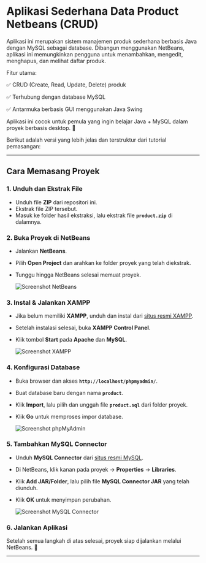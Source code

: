# Aplikasi Sederhana Data Product Netbeans (CRUD)
Aplikasi ini merupakan sistem manajemen produk sederhana berbasis Java dengan MySQL sebagai database. Dibangun menggunakan NetBeans, aplikasi ini memungkinkan pengguna untuk menambahkan, mengedit, menghapus, dan melihat daftar produk.

Fitur utama:

✅ CRUD (Create, Read, Update, Delete) produk

✅ Terhubung dengan database MySQL

✅ Antarmuka berbasis GUI menggunakan Java Swing

Aplikasi ini cocok untuk pemula yang ingin belajar Java + MySQL dalam proyek berbasis desktop. 🚀

Berikut adalah versi yang lebih jelas dan terstruktur dari tutorial pemasangan:  

---

## Cara Memasang Proyek   

### **1. Unduh dan Ekstrak File**  
- Unduh file **ZIP** dari repositori ini.  
- Ekstrak file ZIP tersebut.  
- Masuk ke folder hasil ekstraksi, lalu ekstrak file **`product.zip`** di dalamnya.  

### **2. Buka Proyek di NetBeans**  
- Jalankan **NetBeans**.  
- Pilih **Open Project** dan arahkan ke folder proyek yang telah diekstrak.  
- Tunggu hingga NetBeans selesai memuat proyek.  

   ![Screenshot NetBeans](https://github.com/user-attachments/assets/a52388d0-d1cb-4469-86f8-dffc98a039fb)  

### **3. Instal & Jalankan XAMPP**  
- Jika belum memiliki **XAMPP**, unduh dan instal dari [situs resmi XAMPP](https://www.apachefriends.org/download.html).  
- Setelah instalasi selesai, buka **XAMPP Control Panel**.  
- Klik tombol **Start** pada **Apache** dan **MySQL**.  

   ![Screenshot XAMPP](https://github.com/user-attachments/assets/2cecc0ca-d783-488a-aac9-992bfc77150b)  

### **4. Konfigurasi Database**  
- Buka browser dan akses **`http://localhost/phpmyadmin/`**.  
- Buat database baru dengan nama **`product`**.  
- Klik **Import**, lalu pilih dan unggah file **`product.sql`** dari folder proyek.  
- Klik **Go** untuk memproses impor database.  

   ![Screenshot phpMyAdmin](https://github.com/user-attachments/assets/a4c5cf2b-dff6-477a-9470-061b3a4a85e8)  

### **5. Tambahkan MySQL Connector**  
- Unduh **MySQL Connector** dari [situs resmi MySQL](https://downloads.mysql.com/archives/c-j/).  
- Di NetBeans, klik kanan pada proyek → **Properties** → **Libraries**.  
- Klik **Add JAR/Folder**, lalu pilih file **MySQL Connector JAR** yang telah diunduh.  
- Klik **OK** untuk menyimpan perubahan.  

   ![Screenshot MySQL Connector](https://github.com/user-attachments/assets/f9a9b704-aec2-4e89-b33d-29a0b8775b9c)  

### **6. Jalankan Aplikasi**  
Setelah semua langkah di atas selesai, proyek siap dijalankan melalui NetBeans. 🚀  

---
   

